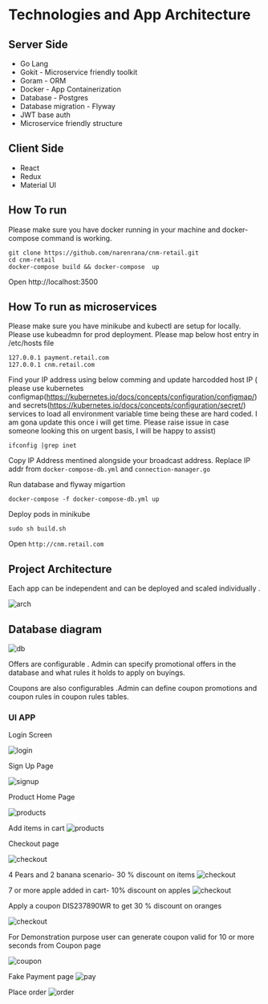 # Technologies and App Architecture

## Server Side

- Go Lang
- Gokit - Microservice friendly toolkit
- Goram - ORM
- Docker - App Containerization
- Database - Postgres
- Database migration - Flyway
- JWT base auth
- Microservice friendly structure

## Client Side

- React
- Redux
- Material UI

## How To run

Please make sure you have docker running in your machine and docker-compose command is working.

```
git clone https://github.com/narenrana/cnm-retail.git
cd cnm-retail
docker-compose build && docker-compose  up
```
Open http://localhost:3500

## How To run as microservices

Please make sure you have minikube and kubectl are setup for locally. Please use kubeadmn for prod deployment.
Please map below host entry in /etc/hosts file
```
127.0.0.1 payment.retail.com
127.0.0.1 cnm.retail.com
```
Find your IP address using below comming and update harcodded host IP ( please use kubernetes configmap(https://kubernetes.io/docs/concepts/configuration/configmap/) and secrets(https://kubernetes.io/docs/concepts/configuration/secret/) services to load all environment variable time being these are hard coded. I am gona update this once i will get time. Please raise issue in case someone looking this on urgent basis, I will be happy to assist)

```
ifconfig |grep inet
```
Copy IP Address mentined alongside your broadcast address.
Replace IP addr from  ```docker-compose-db.yml``` and ```connection-manager.go```

Run database and flyway migartion 
```
docker-compose -f docker-compose-db.yml up
```
Deploy pods in minikube 
```
sudo sh build.sh
```
Open `http://cnm.retail.com`

## Project Architecture

Each app can be independent and can be deployed and scaled individually .

![arch](./docs/arch.png)

## Database diagram

![db](./docs/db2.jpeg)

Offers are configurable . Admin can specify promotional offers in the database and what rules it holds to apply on buyings.

Coupons are also configurables .Admin can define coupon promotions and coupon rules in coupon rules tables.

### UI APP

Login Screen

![login](./docs/login.png)

Sign Up Page

![signup](./docs/signup.png)

Product Home Page

![products](./docs/products2.png)

Add items in cart
![products](./docs/products-cart2.png)

Checkout page

![checkout](./docs/checkout2-0.png)

4 Pears and 2 banana scenario- 30 % discount on items
![checkout](./docs/checkout2-1.png)

7 or more apple added in cart- 10% discount on apples
![checkout](./docs/checkout2-2.png)

Apply a coupon DIS237890WR to get 30 % discount on oranges

![checkout](./docs/checkout2-3.png)

For Demonstration purpose user can generate coupon valid for 10 or more seconds from
Coupon page

![coupon](./docs/tokens.png)

Fake Payment page
![pay](./docs/fake-pay.png)

Place order
![order](./docs/orders2.png)

